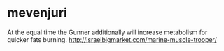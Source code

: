# mevenjuri
At the equal time the Gunner additionally will increase metabolism for quicker fats burning. http://israelbigmarket.com/marine-muscle-trooper/
